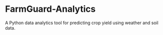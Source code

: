# FarmGuard-Analytics
A Python data analytics tool for predicting crop yield using weather and soil data.
